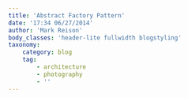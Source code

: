 ```yaml
---
title: 'Abstract Factory Pattern'
date: '17:34 06/27/2014'
author: 'Mark Reison'
body_classes: 'header-lite fullwidth blogstyling'
taxonomy:
    category: blog
    tag:
        - architecture
        - photography
        - ''
---
```


